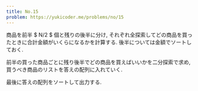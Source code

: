 ```yaml
---
title: No.15
problem: https://yukicoder.me/problems/no/15
---
```

商品を前半 $ N/2 $ 個と残りの後半に分け, それぞれ全探索してどの商品を買ったときに合計金額がいくらになるかを計算する. 後半については金額でソートしておく.

前半の買った商品ごとに残り後半でどの商品を買えばいいかを二分探索で求め, 買うべき商品のリストを答えの配列に入れていく.

最後に答えの配列をソートして出力する.
